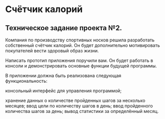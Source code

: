 # Счётчик калорий
## Техническое задание проекта №2.
Компания по производству спортивных носков решила разработать собственный счётчик калорий. Он будет дополнительно мотивировать покупателей вести здоровый образ жизни. 

Написать прототип приложения поручили вам. Он будет работать в консоли и демонстрировать основные функции будущей программы. 


В приложении должна быть реализована следующая функциональность: 

консольный интерфейс для управления программой;

хранение данных о количестве пройденных шагов за несколько месяцев;
ввод цели по количеству шагов в день; 
ввод пройденного количества шагов за день; 
вывод статистики за определённый месяц. 

